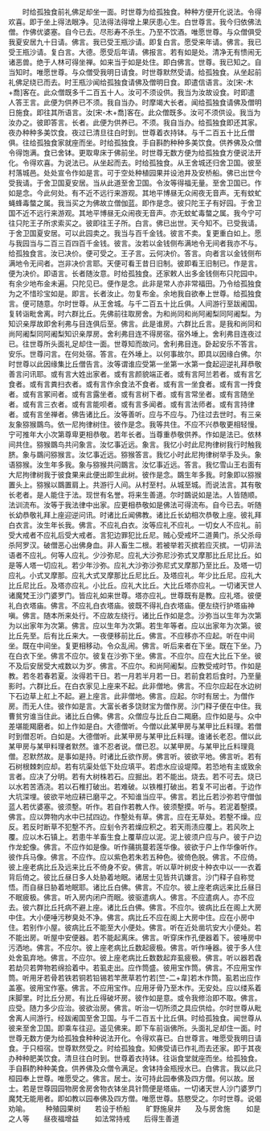 <!-- { "loadSidebar": true } -->
　　时给孤独食前礼佛足却坐一面。时世尊为给孤独食。种种方便开化说法。令得欢喜。即于坐上得法眼净。见法得法得增上果厌患心生。白世尊言。我今归依佛法僧。作佛优婆塞。自今已去。尽形寿不杀生。乃至不饮酒。唯愿世尊。与众僧俱受我夏安居九十日请。佛言。我已受王瓶沙请。即复白言。愿受来年请。佛言。我已受王瓶沙请。复白言。大德。愿受后年请。佛报言。若有如是处。清净无有愦闹无诸恶兽。绝于人林可得坐禅。如来当于如是处住。即白佛言。世尊。我已知之。自当知时。唯愿世尊。与众僧受我明日请食。时世尊默然受请。给孤独食。从坐起前礼佛足绕已而去。时王瓶沙闻给孤独食请佛及僧明日食。即遣信语言。汝[宋-木+喬]客在。此众僧既多千二百五十人。汝可不须设供。我当为汝故设食。时即遣人答王言。此便为供养已不须。我自当办。时摩竭大长者。闻给孤独食请佛及僧明日施食。即往其所语言。汝[宋-木+喬]客在。此众僧既多。汝可不须供设。我当为汝办之。彼即答言。长者。此便为供养已。不须。我自当办。给孤独食即还其家。夜办种种多美饮食。夜过已清旦往白时到。世尊着衣持钵。与千二百五十比丘僧俱。往给孤独食家就座而坐。时给孤独食。手自斟酌种种多美饮食。供养佛及众僧令得饱满。食已舍钵。更取卑床于佛前坐。时世尊无数方便为给孤独食方便说法开化。令得欢喜。为说法已。从坐起而去。时给孤独食。从王舍城还归舍卫国。彼至村落城邑。处处宣令作如是言。可于空处种植园果并设池井及安桥船。佛已出世今受我请。于舍卫国夏安居。当从此道至舍卫国。令汝等得福无量。至舍卫国已。作如是念。今此何处。有不近不远行来游观。其地平博昼无众闹夜无音声。无有蚊虻蝇蜂毒螫之属。我当买之为佛故立僧伽蓝。即作是念。彼只陀王子有好园。于舍卫国不近不远行来游观。其地平博昼无众闹夜无音声。亦无蚊虻毒螫之属。我今宁可往只陀王子所求索买之。彼即往王子所。白言。佛已出世。天今知不。已受我请。于舍卫国夏安居。可以此园卖之。我当与百千金钱。彼言不卖。复更重白如上。愿与我园当与二百三百四百千金钱。彼言。汝若以金钱侧布满地令无间者我亦不与。给孤独食言。汝已决价。便可受之。王子言。云何决价。答言。向者言以金钱侧布满地令无间者。岂非决价言耶。天便可看王昔日旧制。彼即看王旧制已。作是言。便为决价。即语言。长者随汝意。时给孤独食。还家敕人出多金钱侧布只陀园中。有余少地布金未遍。只陀见已。便作是念。此非是常人亦非常福田。乃令给孤独食为之不惜珍宝如是。即言。长者汝止。勿复布金。余地我自欲奉上世尊。给孤独食言。便可随意。尔时世尊。从王舍城。与千二百五十比丘俱。人间游行至跋阇国。复转诣毗舍离。时六群比丘。先佛前往取房舍。为和尚同和尚阿阇梨同阿阇梨。为知识亲厚故即舍利弗与目连俱后至。佛言。此是谁房。六群比丘言。是我和尚同和尚阿阇梨同阿阇梨知识亲厚房。舍利弗目连不得房宿。宿外埵上。舍利弗目连夜过已。往世尊所头面礼足却住一面。世尊知而故问。舍利弗目连。卧起安乐不答言。安乐。世尊问言。在何处宿。答言。在外埵上。以何事故尔。即具以因缘白佛。尔时世尊以此因缘集比丘僧告言。汝等谓谁应受第一坐第一水第一食起迎逆礼拜恭敬善言问讯耶。或有言大姓出家者。或有言颜貌端正者。或有言阿兰若者。或有言乞食者。或有言粪扫衣者。或有言作余食法不食者。或有言一坐食者。或有言一抟食者。或有言冢间者。或有言露坐者。或有言树下者。或有言常坐者。或有言随坐者。或有言三衣者。或有言能呗者。或有言多闻者。或有言法师者。或有言持律者。或有言坐禅者。佛告诸比丘。汝等善听。应与不应与。乃往过去世时。有三亲友象猕猴鵽鸟。依一尼拘律树住。彼作是念。我等共住。不应不兴恭敬更相轻慢。宁可推年大小次第尊卑更相恭敬。若年长者。当尊重恭敬供养。作如是法已。依林间共住。猕猴鵽鸟共问象言。汝忆事近远。象言。我忆小时此尼拘律树我行时触我脐。象与鵽问猕猴言。汝忆事近远。猕猴答言。我忆小时此尼拘律树举手及头。象语猕猴。汝生年多我。象与猕猴共问鵽言。汝忆事近远。答言。我忆雪山王右面有大尼拘律树我于彼食果来此便出即生此树。彼作是念。鵽生年多我。时象即以猕猴置头上。猕猴以鵽置肩上。共游行人间。从村至村。从城至城。而说法言。其有敬长老者。是人能住于法。现世有名誉。将来生善道。尔时鵽说如是法。人皆随顺。法训流布。汝等于我法律中出家。应更相恭敬如是佛法可得流布。自今已去。听随长幼恭敬礼拜上座迎逆问讯。时诸比丘闻佛教。诸比丘长幼相次恭敬上座。彼礼拜白衣言。汝生年长我。佛言。不应礼白衣。汝等应礼不应礼。一切女人不应礼。前受大戒者不应礼后受大戒者。言犯边罪犯比丘尼。贼心受戒坏二道黄门。杀父杀母杀阿罗汉。破僧恶心出佛身血。非人畜生二根。若被举若灭摈若应灭摈。一切非法语者不应礼。何等人应礼。少沙弥尼。应礼大沙弥尼沙弥式叉摩那比丘尼比丘。如是等人塔一切应礼。若少年沙弥。应礼大沙弥沙弥尼式叉摩那乃至比丘。及塔一切应礼。小式叉摩那。应礼大式叉摩那比丘尼比丘。及塔应礼。年少比丘尼。应礼大比丘尼比丘。及塔亦应礼。小比丘。应礼大比丘。大比丘塔亦应礼。一切诸天世人诸魔梵王沙门婆罗门。皆应礼如来世尊。塔亦应礼。世尊既有是教。应礼塔。彼便礼白衣塔庙。佛言。不应礼白衣塔庙。彼既不得礼白衣塔庙。便左绕行护塔庙神嗔。佛言。随本所来处行。不应故左绕行。诸比丘作如是念。沙弥当以生年为次第为以出家年为次第。佛言。应以生年为次第。若生年等者。应以出家年为次第。彼比丘先至。后有比丘来大。一夜便移前比丘。佛言。不应移亦不应起。听在中间坐。既在中间坐。复更相移动。令众乱闹。佛言。听后来者在下坐。既在下坐。乃在白衣下坐。佛言不应尔。彼复在沙弥下坐。佛言。不应尔。应在大比丘下坐。彼不及后安居受大戒数以为岁。佛言。不应尔。和尚阿阇梨。应教受戒时节。作如是教。若冬若春若夏。汝得若干日。若一月若半月若一日。若前食若后食时。乃至量影时。六群比丘。在白衣家见上座来不起。此非僧地。佛言。不应尔应起在水边树下石边草上舡上不起。避上座言。此非僧地。佛言。应起。尔时有居士。为僧作房。而无人住。彼作如是言。大富长者多饶财宝为僧作房。沙门释子便在中住。我曹贫穷谁当住此。诸比丘白佛。佛言。众僧应与比丘白二羯磨。应作如是与。众中差堪能羯磨者。如上作如是白。大德僧听。今僧以此某甲房与某甲比丘料理。若僧时到僧忍听。白如是。大德僧听。此某甲房与某甲比丘料理。谁诸长老忍。僧以此某甲房与某甲料理者默然。谁不忍者说。僧已忍。以某甲房。与某甲比丘料理竟僧。忍默然故。是事如是持。时诸比丘欲作房。佛言听。彼欲平地。佛言听。若有石树根棘刺应却。若有坑渠处低下处应填平。若虑水应设堤障。若恐地有主或致余言者。应决了分明。若有大树株若石。应掘出。若不能出。烧去。若不可去。烧已以水若苦酒浇。若以石椎打破出。若难破。以铁椎打破出。若复不可出者。于边作大坑深埋。彼欲平地应耕已磨平之。不知谁当应平。佛言。若比丘若沙弥若守僧伽蓝人若优婆塞。彼须墼。听作。若自作若教人作。彼须墼摸。听与。若泥着墼摸。佛言。应以弊物内水中已拭四边。作墼处有草。佛言。应在无草处。若墼不燥。应反。若反时断草不犯墼不齐。应刬令齐若燥应积之。若天雨渍应覆上。若风吹上覆。应以木石镇上。若患牛羊畜生食上覆草应以泥。泥上彼须户应与户。彼于户边作龙蛇像。佛言。不应作如是像。听作蒱挑蔓若莲华像。彼欲于户上作华像听作。彼作兵马像。佛言。不应作。应以紫色若朱若五种色。彼倚色脱。佛言。不应倚。彼上座老病比丘及远来比丘不倚身不安。佛言。听以草叶树皮十种衣中以一一衣着背后倚之。彼比丘昼日多人处胁着地眠。诸居士见皆共讥嫌言。沙门释子自称觉悟。而自昼日胁着地眠耶。诸比丘白佛。佛言。不应尔。彼上座老病远来比丘昼日不眠疲极。佛言。听入房内闭户而眠。彼驱遣病人。佛言。不应遣病人。亦不应去。彼六群比丘托病不避上座。诸比丘白佛。佛言。不应尔。彼病比丘在阁上大房中住。大小便唾污秽臭处不净。佛言。病比丘不应在阁上大房中住。应在小房中住。若别作小屋。彼病比丘不能至大小便处。佛言。听在近处凿坑安大小便处。若不能出房。听屋中安便器。若不能起离床。佛言。听穿床作孔便器着下。彼唾房中污洒地。佛言。不应尔。彼上座老病比丘数起疲极。佛言。听作唾器。彼于多人住处舍虱弃地。佛言。不应尔。彼上座老病比丘数数起弃虱疲极。佛言。听以器若毳若劫贝若弊物若绵拾着中。若虱走出。应作筒盛。彼用宝作筒。佛言。不应用宝作筒。听用牙若骨若铁若铜若铅锡若竿蔗草若竹若[竺-二+韋]若木作筒。虱若出应作盖塞。彼用宝作塞。佛言。不应用宝作。应用牙骨乃至木作。无安处。应以缕系着床脚里。时比丘分房。有比丘得破坏房。彼作如是意。或令我修治即不取。佛言。应受。随力多少应治。彼欲治房。佛言。听治一切所须之具应供给。尔时世尊从毗舍离人间游行。经跋阇国至舍卫国。与千二百五十比丘俱。时给孤独食。闻世尊从彼来至舍卫国。即乘车往迎。遥见佛来。即下车前诣佛所。头面礼足却住一面。时世尊无数方便为给孤独食种种说法开化。令得欢喜已。白世尊言。唯愿受我明日请食。于只桓宿。世尊默然受之。时给孤独食。知佛受请已作礼而去还家。即于其夜办种种肥美饮食。清旦往白时到。世尊着衣持钵。往诣食堂就座而坐。给孤独食。手自斟酌种种美食。供养佛及众僧令满足。舍钵持金瓶授水已。白佛言。我以此只桓园奉上世尊。唯愿受之。佛言。居士。汝可持此园奉佛及四方僧。何以故。居士。若是世尊园园物房舍房舍物衣钵坐具针筒便是塔庙。一切诸天世人沙门婆罗门魔梵无能用者。即如教以园奉佛及四方僧。唯愿世尊。慈愍受之。尔时世尊。说偈劝喻。
　　种殖园果树　　若设于桥船
　　旷野施泉井　　及与房舍施
　　如是之人等　　昼夜福增益
　　如法常持戒　　后得生善道
